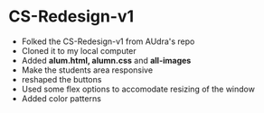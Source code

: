 # CS-Redesign-v1
- Folked the CS-Redesign-v1 from AUdra's repo
- Cloned it to my local computer
- Added **alum.html, alumn.css** and **all-images**
- Make the students area responsive
- reshaped the buttons
- Used some flex options to accomodate resizing of the window
- Added color patterns
